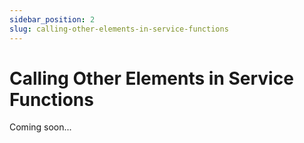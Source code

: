 ```yaml
---
sidebar_position: 2
slug: calling-other-elements-in-service-functions
---
```


# Calling Other Elements in Service Functions

Coming soon...
